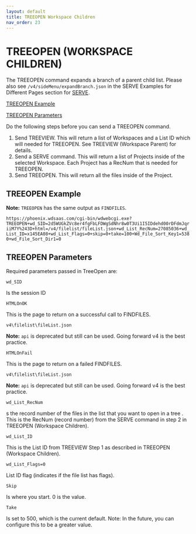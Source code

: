 ```yaml
---
layout: default
title: TREEOPEN Workspace Children
nav_order: 23
---
```


# TREEOPEN (WORKSPACE CHILDREN) 

The TREEOPEN command expands a branch of a parent child list. Please also see `/v4/sideMenu/expandBranch.json` in the SERVE Examples for Different Pages section for [SERVE](https://dsnyder7427.github.io/Worldox-Web-API/serve.html).

[TREEOPEN Example](#treeopeon-example)

[TREEOPEN Parameters](#treeopen-parameters)

Do the following steps before you can send a TREEOPEN command.
1.	Send TREEVIEW. This will return a list of Workspaces and a List ID which will needed for TREEOPEN. See TREEVIEW (Workspace Parent) for details.
2.	Send a SERVE command. This will return a list of Projects inside of the selected Workspace. Each Project has a RecNum that is needed for TREEOPEN.
3.	Send TREEOPEN. This will return all the files inside of the Project.

## TREEOPEN Example

**Note:** `TREEOPEN` has the same output as `FINDFILES`. 

`https://phoenix.wdsaas.com/cgi-bin/wdwebcgi.exe?TREEOPEN+wd_SID=2d5WUGkZVc8er4fgFbLFDWgSdNhr8w0T3Ui1I5IDdehd00rDFdmJqriiM7Y%243D+html=/v4/filelist/fileList.json+wd_List_RecNum=27085036+wd_List_ID=x145EA08+wd_List_Flags=0+skip=0+take=100+Wd_File_Sort_Key1=5380+wd_File_Sort_Dir1=0`

## TREEOPEN Parameters

Required parameters passed in TreeOpen are:

`wd_SID`

Is the session ID 

`HTMLOnOK`

This is the page to return on a successful call to FINDFILES.

`v4\filelist\fileList.json`

**Note:** `api` is deprecated but still can be used. Going forward v4 is the best practice.

`HTMLOnFail`

This is the page to return on a failed FINDFILES.

`v4\filelist\fileList.json`

**Note:** `api` is deprecated but still can be used. Going forward v4 is the best practice.

`wd_List_RecNum`

s the record number of the files in the list that you want to open in a tree . This is the RecNum (record number) from the SERVE command in step 2 in TREEOPEN (Workspace Children).

`wd_List_ID`

This is the List ID from TREEVIEW Step 1 as described in TREEOPEN (Workspace Children).

`wd_List_Flags=0`
	
List ID flag (indicates if the file list has flags). 

`Skip`
	
Is where you start. 0 is the value. 

`Take`

Is set to 500, which is the current default. Note: In the future, you can configure this to be a greater value. 
